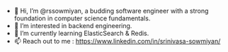 - 👋 Hi, I’m @rssowmiyan, a budding software engineer with a strong foundation in computer science fundamentals.
- 👀 I’m interested in backend engineering.
- 🌱 I’m currently learning ElasticSearch & Redis.
- 📫 Reach out to me : https://www.linkedin.com/in/srinivasa-sowmiyan/

<!---
rssowmiyan/rssowmiyan is a ✨ special ✨ repository because its `README.md` (this file) appears on your GitHub profile.
You can click the Preview link to take a look at your changes.
--->
